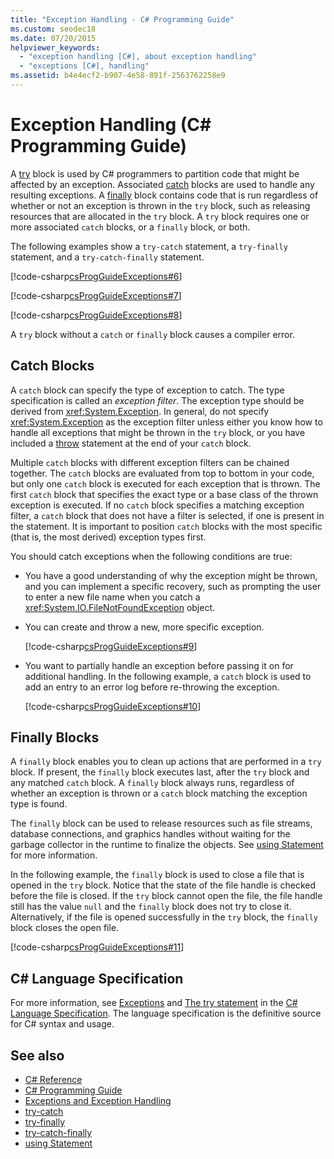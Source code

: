 ```yaml
---
title: "Exception Handling - C# Programming Guide"
ms.custom: seodec18
ms.date: 07/20/2015
helpviewer_keywords: 
  - "exception handling [C#], about exception handling"
  - "exceptions [C#], handling"
ms.assetid: b4e4ecf2-b907-4e58-891f-2563762258e9
---
```

# Exception Handling (C# Programming Guide)
A [try](../../../csharp/language-reference/keywords/try-catch.md) block is used by C# programmers to partition code that might be affected by an exception. Associated [catch](../../../csharp/language-reference/keywords/try-catch.md) blocks are used to handle any resulting exceptions. A [finally](../../../csharp/language-reference/keywords/try-finally.md) block contains code that is run regardless of whether or not an exception is thrown in the `try` block, such as releasing resources that are allocated in the `try` block. A `try` block requires one or more associated `catch` blocks, or a `finally` block, or both.  
  
 The following examples show a `try-catch` statement, a `try-finally` statement, and a `try-catch-finally` statement.  
  
 [!code-csharp[csProgGuideExceptions#6](../../../csharp/programming-guide/exceptions/codesnippet/CSharp/exception-handling_1.cs)]  
  
 [!code-csharp[csProgGuideExceptions#7](../../../csharp/programming-guide/exceptions/codesnippet/CSharp/exception-handling_2.cs)]  
  
 [!code-csharp[csProgGuideExceptions#8](../../../csharp/programming-guide/exceptions/codesnippet/CSharp/exception-handling_3.cs)]  
  
 A `try` block without a `catch` or `finally` block causes a compiler error.  
  
## Catch Blocks  
 A `catch` block can specify the type of exception to catch. The type specification is called an *exception filter*. The exception type should be derived from <xref:System.Exception>. In general, do not specify <xref:System.Exception> as the exception filter unless either you know how to handle all exceptions that might be thrown in the `try` block, or you have included a [throw](../../../csharp/language-reference/keywords/throw.md) statement at the end of your `catch` block.  
  
 Multiple `catch` blocks with different exception filters can be chained together. The `catch` blocks are evaluated from top to bottom in your code, but only one `catch` block is executed for each exception that is thrown. The first `catch` block that specifies the exact type or a base class of the thrown exception is executed. If no `catch` block specifies a matching exception filter, a `catch` block that does not have a filter is selected, if one is present in the statement. It is important to position `catch` blocks with the most specific (that is, the most derived) exception types first.  
  
 You should catch exceptions when the following conditions are true:  
  
-   You have a good understanding of why the exception might be thrown, and you can implement a specific recovery, such as prompting the user to enter a new file name when you catch a <xref:System.IO.FileNotFoundException> object.  
  
-   You can create and throw a new, more specific exception.  
  
     [!code-csharp[csProgGuideExceptions#9](../../../csharp/programming-guide/exceptions/codesnippet/CSharp/exception-handling_4.cs)]  
  
-   You want to partially handle an exception before passing it on for additional handling. In the following example, a `catch` block is used to add an entry to an error log before re-throwing the exception.  
  
     [!code-csharp[csProgGuideExceptions#10](../../../csharp/programming-guide/exceptions/codesnippet/CSharp/exception-handling_5.cs)]  
  
## Finally Blocks  
 A `finally` block enables you to clean up actions that are performed in a `try` block. If present, the `finally` block executes last, after the `try` block and any matched `catch` block. A `finally` block always runs, regardless of whether an exception is thrown or a `catch` block matching the exception type is found.  
  
 The `finally` block can be used to release resources such as file streams, database connections, and graphics handles without waiting for the garbage collector in the runtime to finalize the objects. See [using Statement](../../../csharp/language-reference/keywords/using-statement.md) for more information.  
  
 In the following example, the `finally` block is used to close a file that is opened in the `try` block. Notice that the state of the file handle is checked before the file is closed. If the `try` block cannot open the file, the file handle still has the value `null` and the `finally` block does not try to close it. Alternatively, if the file is opened successfully in the `try` block, the `finally` block closes the open file.  
  
 [!code-csharp[csProgGuideExceptions#11](../../../csharp/programming-guide/exceptions/codesnippet/CSharp/exception-handling_6.cs)]  
  
## C# Language Specification  

For more information, see [Exceptions](~/_csharplang/spec/exceptions.md) and [The try statement](~/_csharplang/spec/statements.md#the-try-statement) in the [C# Language Specification](../../language-reference/language-specification/index.md). The language specification is the definitive source for C# syntax and usage.
  
## See also

- [C# Reference](../../../csharp/language-reference/index.md)
- [C# Programming Guide](../../../csharp/programming-guide/index.md)
- [Exceptions and Exception Handling](../../../csharp/programming-guide/exceptions/index.md)
- [try-catch](../../../csharp/language-reference/keywords/try-catch.md)
- [try-finally](../../../csharp/language-reference/keywords/try-finally.md)
- [try-catch-finally](../../../csharp/language-reference/keywords/try-catch-finally.md)
- [using Statement](../../../csharp/language-reference/keywords/using-statement.md)
